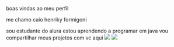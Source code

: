 boas vindas ao meu perfil

me chamo caio henriky formigoni

sou estudante do alura
estou aprendendo a programar em java
vou compartilhar meus projetos com vc aqui
![](https://media.tenor.com/8qwmXITuRO0AAAAi/muda-za-warudo-pixelart-epicz.gif)
![](https://media.tenor.com/Ku1-IHv2ZtsAAAAi/dio-brando-za-warudo.gif)
